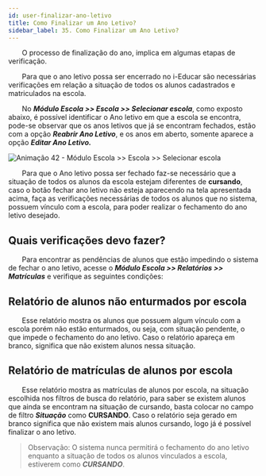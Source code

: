 ```yaml
---
id: user-finalizar-ano-letivo
title: Como Finalizar um Ano Letivo?
sidebar_label: 35. Como Finalizar um Ano Letivo?
---
```


&nbsp;&nbsp;&nbsp;&nbsp;&nbsp;&nbsp;&nbsp;O processo de finalização do ano, implica em algumas etapas de verificação.

&nbsp;&nbsp;&nbsp;&nbsp;&nbsp;&nbsp;&nbsp;Para que o ano letivo possa ser encerrado no i-Educar são necessárias verificações em relação a situação de todos os alunos cadastrados e matriculados na escola. 

&nbsp;&nbsp;&nbsp;&nbsp;&nbsp;&nbsp;&nbsp;No ***Módulo Escola >> Escola >> Selecionar escola***, como exposto abaixo, é possível identificar o Ano letivo em que a escola se encontra, pode-se observar que os anos letivos que já se encontram fechados, estão com a opção ***Reabrir Ano Letivo***, e os anos em aberto, somente aparece a opção ***Editar Ano Letivo.***

![Animação 42 - Módulo Escola >> Escola >> Selecionar escola](../img/user-docs/finalizar_ano_letivo.gif)

&nbsp;&nbsp;&nbsp;&nbsp;&nbsp;&nbsp;&nbsp;Para que o Ano letivo possa ser fechado faz-se necessário que a situação de todos os alunos da escola estejam diferentes de **cursando**, caso o botão fechar ano letivo não esteja aparecendo na tela apresentada acima, faça as verificações necessárias de todos os alunos que no sistema, possuem vínculo com a escola, para poder realizar o fechamento do ano letivo desejado.


## Quais verificações devo fazer?

&nbsp;&nbsp;&nbsp;&nbsp;&nbsp;&nbsp;&nbsp;Para encontrar as pendências de alunos que estão impedindo o sistema de fechar o ano letivo, acesse o ***Módulo Escola >> Relatórios >> Matrículas*** e verifique as seguintes condições:

## Relatório de alunos não enturmados por escola

&nbsp;&nbsp;&nbsp;&nbsp;&nbsp;&nbsp;&nbsp;Esse relatório mostra os alunos que possuem algum vínculo com a escola porém não estão enturmados, ou seja, com situação pendente, o que impede o fechamento do ano letivo. Caso o relatório apareça em branco, significa que não existem alunos nessa situação.

## Relatório de matrículas de alunos por escola

&nbsp;&nbsp;&nbsp;&nbsp;&nbsp;&nbsp;&nbsp;Esse relatório mostra as matrículas de alunos por escola, na situação escolhida nos filtros de busca do relatório, para saber se existem alunos que ainda se encontram na situação de cursando, basta colocar no campo de filtro ***Situação*** como **CURSANDO**. Caso o relatório seja gerado em branco significa que não existem mais alunos cursando, logo já é possível finalizar o ano letivo.

> Observação: O sistema nunca permitirá o fechamento do ano letivo enquanto a situação de todos os alunos vinculados a escola, estiverem como ***CURSANDO***.